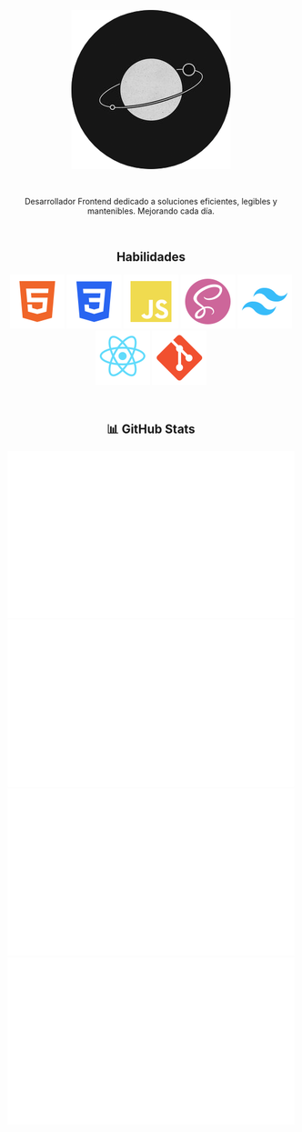<!-- Profile Icon -->
<p align="center">
    <img src="./assets/profile-rounded.png" alt="Profile Icon" title="Carlos Marte" loading="lazy">
</p>

<br/>

<!-- Por cambiar -->
<p  align="center">
Desarrollador Frontend dedicado a soluciones eficientes, legibles y mantenibles. Mejorando cada día.
</p>

<br/>

<!-- Habilidades -->
<h2 align="center" >Habilidades</h2>

<p align="center"> 
    <!-- HTML ICON -->
    <img src="./assets/icon-html.svg" title="Html5" alt="HTML5 Icon">
    <!-- CSS3 ICON -->
    <img src="./assets/icon-css.svg" title="CSS3" alt="CSS Icon">
    <!-- JS ICON -->
    <img src="./assets/icon-js.svg" title="Javascript" alt="JS Icon"> 
    <!-- SASS ICON -->
    <img src="./assets/icon-sass.svg" title="SASS" alt="SASS Icon">
     <!-- TAILWIND ICON -->
    <img src="./assets/icon-tailwind.svg" title="Tailwind" alt="TAILWIND Icon">
     <!-- REACT ICON -->
    <img src="./assets/icon-resct.svg" title="React" alt="REACT Icon">
    <!-- GIT ICON -->
    <img src="./assets/icon-git.svg" title="Git" alt="GIT Icon">
</p>

<br>

<!-- Stats -->

<h2 align="center">📊 GitHub Stats</h2>
 
<a href="#">
    <img src="https://raw.githubusercontent.com/Carlos-Marte/github-stats/master/generated/overview.svg#gh-dark-mode-only" />
    <img src="https://raw.githubusercontent.com/Carlos-Marte/github-stats/master/generated/overview.svg#gh-light-mode-only" />
    <img src="https://raw.githubusercontent.com/Carlos-Marte/github-stats/master/generated/languages.svg#gh-dark-mode-only" />
    <img src="https://raw.githubusercontent.com/Carlos-Marte/github-stats/master/generated/languages.svg#gh-light-mode-only" />
</a>

